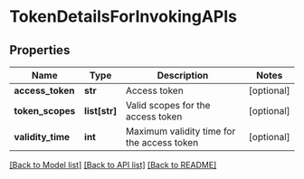 # TokenDetailsForInvokingAPIs

## Properties
Name | Type | Description | Notes
------------ | ------------- | ------------- | -------------
**access_token** | **str** | Access token | [optional] 
**token_scopes** | **list[str]** | Valid scopes for the access token | [optional] 
**validity_time** | **int** | Maximum validity time for the access token | [optional] 

[[Back to Model list]](../README.md#documentation-for-models) [[Back to API list]](../README.md#documentation-for-api-endpoints) [[Back to README]](../README.md)


